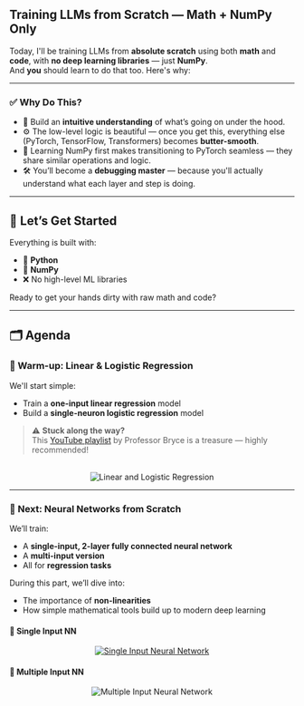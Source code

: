 
## Training LLMs from Scratch — Math + NumPy Only

Today, I'll be training LLMs from **absolute scratch** using both **math** and **code**, with **no deep learning libraries** — just **NumPy**.  
And **you** should learn to do that too. Here's why:

---

### ✅ Why Do This?

- 🧠 Build an **intuitive understanding** of what’s going on under the hood.  
- ⚙️ The low-level logic is beautiful — once you get this, everything else (PyTorch, TensorFlow, Transformers) becomes **butter-smooth**.
- 🔁 Learning NumPy first makes transitioning to PyTorch seamless — they share similar operations and logic.
- 🛠️ You’ll become a **debugging master** — because you'll actually understand what each layer and step is doing.

---

## 🚀 Let’s Get Started

Everything is built with:
- 🐍 **Python**
- 🧮 **NumPy**
- ❌ No high-level ML libraries

Ready to get your hands dirty with raw math and code?

---

## 🗂️ Agenda

### 🔹 Warm-up: Linear & Logistic Regression

We'll start simple:
- Train a **one-input linear regression** model  
- Build a **single-neuron logistic regression** model

> ⚠️ **Stuck along the way?**  
> This [YouTube playlist](https://youtube.com/playlist?list=PLeM4O8deP8GO3vIx_9eboO9tVpUKHYqRg&si=_qPsNeX3TuMZS9sf) by Professor Bryce is a treasure — highly recommended!

<br>

<div align="center">
  <img src="path/to/linear_logistic_image.png" alt="Linear and Logistic Regression">
</div>

---

### 🔸 Next: Neural Networks from Scratch

We’ll train:
- A **single-input, 2-layer fully connected neural network**  
- A **multi-input version**  
- All for **regression tasks**

During this part, we’ll dive into:
- The importance of **non-linearities**
- How simple mathematical tools build up to modern deep learning

#### 🧠 Single Input NN

<div align="center">
  <a href="images/Untitled design (15).png" target="_blank">
    <img src="images/Untitled design (15).png" alt="Single Input Neural Network" style="max-width: 100%; height: auto;">
  </a>
</div>




#### 🧠 Multiple Input NN

<div align="center">
  <img src="path/to/multi_input_nn.png" alt="Multiple Input Neural Network">
</div>



